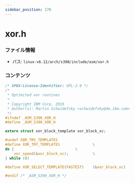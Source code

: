 ```yaml
---
sidebar_position: 170
---
```

# xor.h

### ファイル情報

- パス: `linux-v6.12/arch/s390/include/asm/xor.h`

### コンテンツ

```h
/* SPDX-License-Identifier: GPL-2.0 */
/*
 * Optimited xor routines
 *
 * Copyright IBM Corp. 2016
 * Author(s): Martin Schwidefsky <schwidefsky@de.ibm.com>
 */
#ifndef _ASM_S390_XOR_H
#define _ASM_S390_XOR_H

extern struct xor_block_template xor_block_xc;

#undef XOR_TRY_TEMPLATES
#define XOR_TRY_TEMPLATES				\
do {							\
	xor_speed(&xor_block_xc);			\
} while (0)

#define XOR_SELECT_TEMPLATE(FASTEST)	(&xor_block_xc)

#endif /* _ASM_S390_XOR_H */

```
